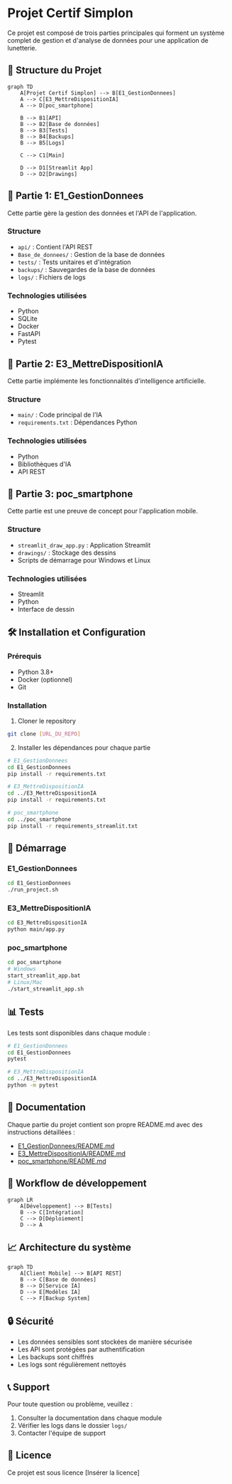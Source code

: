 # Projet Certif Simplon

Ce projet est composé de trois parties principales qui forment un système complet de gestion et d'analyse de données pour une application de lunetterie.

## 📁 Structure du Projet

```mermaid
graph TD
    A[Projet Certif Simplon] --> B[E1_GestionDonnees]
    A --> C[E3_MettreDispositionIA]
    A --> D[poc_smartphone]
    
    B --> B1[API]
    B --> B2[Base de données]
    B --> B3[Tests]
    B --> B4[Backups]
    B --> B5[Logs]
    
    C --> C1[Main]
    
    D --> D1[Streamlit App]
    D --> D2[Drawings]
```

## 🚀 Partie 1: E1_GestionDonnees

Cette partie gère la gestion des données et l'API de l'application.

### Structure
- `api/` : Contient l'API REST
- `Base_de_donnees/` : Gestion de la base de données
- `tests/` : Tests unitaires et d'intégration
- `backups/` : Sauvegardes de la base de données
- `logs/` : Fichiers de logs

### Technologies utilisées
- Python
- SQLite
- Docker
- FastAPI
- Pytest

## 🤖 Partie 2: E3_MettreDispositionIA

Cette partie implémente les fonctionnalités d'intelligence artificielle.

### Structure
- `main/` : Code principal de l'IA
- `requirements.txt` : Dépendances Python

### Technologies utilisées
- Python
- Bibliothèques d'IA
- API REST

## 📱 Partie 3: poc_smartphone

Cette partie est une preuve de concept pour l'application mobile.

### Structure
- `streamlit_draw_app.py` : Application Streamlit
- `drawings/` : Stockage des dessins
- Scripts de démarrage pour Windows et Linux

### Technologies utilisées
- Streamlit
- Python
- Interface de dessin

## 🛠️ Installation et Configuration

### Prérequis
- Python 3.8+
- Docker (optionnel)
- Git

### Installation

1. Cloner le repository
```bash
git clone [URL_DU_REPO]
```

2. Installer les dépendances pour chaque partie
```bash
# E1_GestionDonnees
cd E1_GestionDonnees
pip install -r requirements.txt

# E3_MettreDispositionIA
cd ../E3_MettreDispositionIA
pip install -r requirements.txt

# poc_smartphone
cd ../poc_smartphone
pip install -r requirements_streamlit.txt
```

## 🚀 Démarrage

### E1_GestionDonnees
```bash
cd E1_GestionDonnees
./run_project.sh
```

### E3_MettreDispositionIA
```bash
cd E3_MettreDispositionIA
python main/app.py
```

### poc_smartphone
```bash
cd poc_smartphone
# Windows
start_streamlit_app.bat
# Linux/Mac
./start_streamlit_app.sh
```

## 📊 Tests

Les tests sont disponibles dans chaque module :
```bash
# E1_GestionDonnees
cd E1_GestionDonnees
pytest

# E3_MettreDispositionIA
cd ../E3_MettreDispositionIA
python -m pytest
```

## 📝 Documentation

Chaque partie du projet contient son propre README.md avec des instructions détaillées :
- [E1_GestionDonnees/README.md](E1_GestionDonnees/README.md)
- [E3_MettreDispositionIA/README.md](E3_MettreDispositionIA/README.md)
- [poc_smartphone/README.md](poc_smartphone/README.md)

## 🔄 Workflow de développement

```mermaid
graph LR
    A[Développement] --> B[Tests]
    B --> C[Intégration]
    C --> D[Déploiement]
    D --> A
```

## 📈 Architecture du système

```mermaid
graph TD
    A[Client Mobile] --> B[API REST]
    B --> C[Base de données]
    B --> D[Service IA]
    D --> E[Modèles IA]
    C --> F[Backup System]
```

## 🔒 Sécurité

- Les données sensibles sont stockées de manière sécurisée
- Les API sont protégées par authentification
- Les backups sont chiffrés
- Les logs sont régulièrement nettoyés

## 📞 Support

Pour toute question ou problème, veuillez :
1. Consulter la documentation dans chaque module
2. Vérifier les logs dans le dossier `logs/`
3. Contacter l'équipe de support

## 📄 Licence

Ce projet est sous licence [Insérer la licence] 